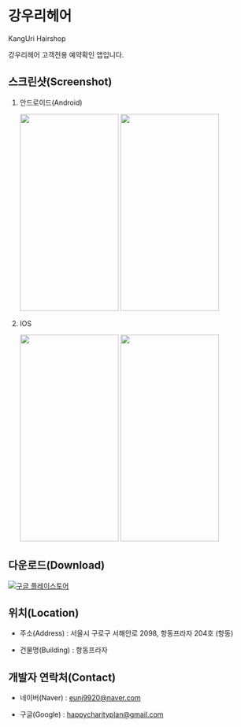 # 강우리헤어

KangUri Hairshop

강우리헤어 고객전용 예약확인 앱입니다.

## 스크린샷(Screenshot)

1. 안드로이드(Android)

   <img src="https://user-images.githubusercontent.com/17228989/131147162-c048586f-6539-4b08-891f-39c464a5a3d5.png" width="200" height="400"/>
   <img src="https://user-images.githubusercontent.com/17228989/131147210-89767b27-d69e-406b-8372-32112db84c6b.png" width="200" height="400"/>

2. IOS

   <img src="https://user-images.githubusercontent.com/17228989/131146926-71354cad-a867-41d8-b000-42ecf9e53170.png" width="200" height="420"/>
   <img src="https://user-images.githubusercontent.com/17228989/131147106-cfcbf46e-e245-4a37-93b8-039de0c971b4.png" width="200" height="420"/>

## 다운로드(Download)

[![구글 플레이스토어](https://user-images.githubusercontent.com/17228989/131153930-527cb5d1-8fba-42db-8721-ef6f599f361c.png)](https://play.google.com/store/apps/details?id=com.hairshop.app2)


## 위치(Location)

* 주소(Address) : 서울시 구로구 서해안로 2098, 항동프라자 204호 (항동)

* 건물명(Building) : 항동프라자

## 개발자 연락처(Contact)

* 네이버(Naver) : <eunj9920@naver.com>

* 구글(Google) : <happycharityplan@gmail.com>
